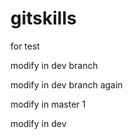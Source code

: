gitskills
=========

for test

modify in dev branch

modify in dev branch again

modify in master 1

modify in dev

